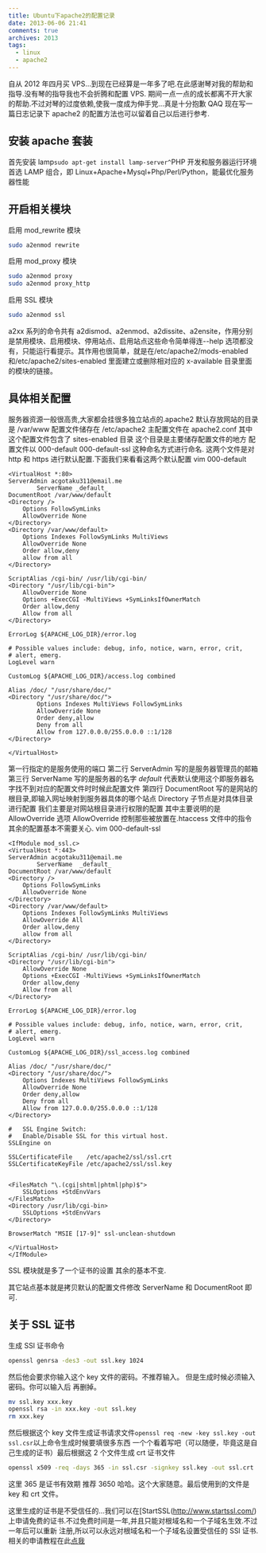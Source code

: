 ```yaml
---
title: Ubuntu下apache2的配置记录
date: 2013-06-06 21:41
comments: true
archives: 2013
tags:
  - linux
  - apache2
---
```


自从 2012 年四月买 VPS...到现在已经算是一年多了吧.在此感谢琴对我的帮助和指导.没有琴的指导我也不会折腾和配置 VPS.
期间一点一点的成长都离不开大家的帮助.不过对琴的过度依赖,使我一度成为伸手党...真是十分抱歉 QAQ
现在写一篇日志记录下 apache2 的配置方法也可以留着自己以后进行参考.

## 安装 apache 套装

首先安装 lamp`sudo apt-get install lamp-server^`PHP 开发和服务器运行环境首选 LAMP 组合，即 Linux+Apache+Mysql+Php/Perl/Python，能最优化服务器性能

## 开启相关模块

启用 mod_rewrite 模块

```bash
sudo a2enmod rewrite
```

启用 mod_proxy 模块

```bash
sudo a2enmod proxy
sudo a2enmod proxy_http
```

启用 SSL 模块

```bash
sudo a2enmod ssl
```

a2xx 系列的命令共有 a2dismod、a2enmod、a2dissite、a2ensite，作用分别是禁用模块、启用模块、停用站点、启用站点这些命令简单得连--help 选项都没有，只能运行看提示。其作用也很简单，就是在/etc/apache2/mods-enabled 和/etc/apache2/sites-enabled 里面建立或删除相对应的 x-available 目录里面的模块的链接。

## 具体相关配置

服务器资源一般很高贵,大家都会挂很多独立站点的.apache2 默认存放网站的目录是 /var/www
配置文件储存在 /etc/apache2 主配置文件在 apache2.conf 其中这个配置文件包含了 sites-enabled 目录
这个目录是主要储存配置文件的地方 配置文件以 000-default 000-default-ssl 这种命名方式进行命名.
这两个文件是对 http 和 https 进行默认配置.下面我们来看看这两个默认配置
vim 000-default

```apacheconf
<VirtualHost *:80>
ServerAdmin acgotaku311@email.me
		ServerName _default_
DocumentRoot /var/www/default
<Directory />
	Options FollowSymLinks
	AllowOverride None
</Directory>
<Directory /var/www/default>
	Options Indexes FollowSymLinks MultiViews
	AllowOverride None
	Order allow,deny
	allow from all
</Directory>

ScriptAlias /cgi-bin/ /usr/lib/cgi-bin/
<Directory "/usr/lib/cgi-bin">
	AllowOverride None
	Options +ExecCGI -MultiViews +SymLinksIfOwnerMatch
	Order allow,deny
	Allow from all
</Directory>

ErrorLog ${APACHE_LOG_DIR}/error.log

# Possible values include: debug, info, notice, warn, error, crit,
# alert, emerg.
LogLevel warn

CustomLog ${APACHE_LOG_DIR}/access.log combined

Alias /doc/ "/usr/share/doc/"
<Directory "/usr/share/doc/">
		Options Indexes MultiViews FollowSymLinks
		AllowOverride None
		Order deny,allow
		Deny from all
		Allow from 127.0.0.0/255.0.0.0 ::1/128
</Directory>

</VirtualHost>
```

第一行指定的是服务使用的端口
第二行 ServerAdmin 写的是服务器管理员的邮箱
第三行 ServerName 写的是服务器的名字 _default_ 代表默认使用这个即服务器名字找不到对应的配置文件时时候此配置文件
第四行 DocumentRoot 写的是网站的根目录,即输入网址映射到服务器具体的哪个站点
Directory 子节点是对具体目录进行配置 我们主要是对网站根目录进行权限的配置
其中主要说明的是 AllowOverride 选项 AllowOverride 控制那些被放置在.htaccess 文件中的指令
其余的配置基本不需要关心. vim 000-default-ssl

```apacheconf
<IfModule mod_ssl.c>
<VirtualHost *:443>
ServerAdmin acgotaku311@email.me
		ServerName  _default_
DocumentRoot /var/www/default
<Directory />
	Options FollowSymLinks
	AllowOverride None
</Directory>
<Directory /var/www/default>
	Options Indexes FollowSymLinks MultiViews
	AllowOverride All
	Order allow,deny
	allow from all
</Directory>

ScriptAlias /cgi-bin/ /usr/lib/cgi-bin/
<Directory "/usr/lib/cgi-bin">
	AllowOverride None
	Options +ExecCGI -MultiViews +SymLinksIfOwnerMatch
	Order allow,deny
	Allow from all
</Directory>

ErrorLog ${APACHE_LOG_DIR}/error.log

# Possible values include: debug, info, notice, warn, error, crit,
# alert, emerg.
LogLevel warn

CustomLog ${APACHE_LOG_DIR}/ssl_access.log combined

Alias /doc/ "/usr/share/doc/"
<Directory "/usr/share/doc/">
	Options Indexes MultiViews FollowSymLinks
	AllowOverride None
	Order deny,allow
	Deny from all
	Allow from 127.0.0.0/255.0.0.0 ::1/128
</Directory>

#   SSL Engine Switch:
#   Enable/Disable SSL for this virtual host.
SSLEngine on

SSLCertificateFile    /etc/apache2/ssl/ssl.crt
SSLCertificateKeyFile /etc/apache2/ssl/ssl.key


<FilesMatch "\.(cgi|shtml|phtml|php)$">
	SSLOptions +StdEnvVars
</FilesMatch>
<Directory /usr/lib/cgi-bin>
	SSLOptions +StdEnvVars
</Directory>

BrowserMatch "MSIE [17-9]" ssl-unclean-shutdown

</VirtualHost>
</IfModule>
```

SSL 模块就是多了一个证书的设置 其余的基本不变.

其它站点基本就是拷贝默认的配置文件修改 ServerName 和 DocumentRoot 即可.

## 关于 SSL 证书

生成 SSl 证书命令

```bash
openssl genrsa -des3 -out ssl.key 1024
```

然后他会要求你输入这个 key 文件的密码。不推荐输入。 但是生成时候必须输入密码。你可以输入后 再删掉。

```bash
mv ssl.key xxx.key
openssl rsa -in xxx.key -out ssl.key
rm xxx.key
```

然后根据这个 key 文件生成证书请求文件`openssl req -new -key ssl.key -out ssl.csr`以上命令生成时候要填很多东西 一个个看着写吧（可以随便，毕竟这是自己生成的证书）最后根据这 2 个文件生成 crt 证书文件

```bash
openssl x509 -req -days 365 -in ssl.csr -signkey ssl.key -out ssl.crt
```

这里 365 是证书有效期 推荐 3650 哈哈。这个大家随意。最后使用到的文件是 key 和 crt 文件。

这里生成的证书是不受信任的...我们可以在[StartSSL(http://www.startssl.com/)上申请免费的证书.不过免费时间是一年,并且只能对根域名和一个子域名生效.不过一年后可以重新
注册,所以可以永远对根域名和一个子域名设置受信任的 SSl 证书.
相关的申请教程在此[点我](http://www.deepvps.com/apply-startssl-ssl-certificate.html)
